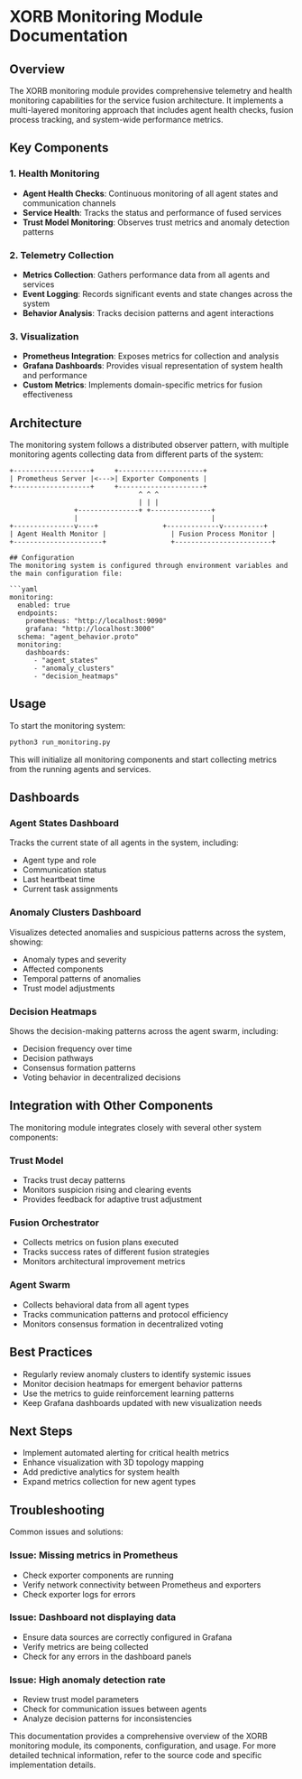 # XORB Monitoring Module Documentation

## Overview
The XORB monitoring module provides comprehensive telemetry and health monitoring capabilities for the service fusion architecture. It implements a multi-layered monitoring approach that includes agent health checks, fusion process tracking, and system-wide performance metrics.

## Key Components

### 1. Health Monitoring
- **Agent Health Checks**: Continuous monitoring of all agent states and communication channels
- **Service Health**: Tracks the status and performance of fused services
- **Trust Model Monitoring**: Observes trust metrics and anomaly detection patterns

### 2. Telemetry Collection
- **Metrics Collection**: Gathers performance data from all agents and services
- **Event Logging**: Records significant events and state changes across the system
- **Behavior Analysis**: Tracks decision patterns and agent interactions

### 3. Visualization
- **Prometheus Integration**: Exposes metrics for collection and analysis
- **Grafana Dashboards**: Provides visual representation of system health and performance
- **Custom Metrics**: Implements domain-specific metrics for fusion effectiveness

## Architecture
The monitoring system follows a distributed observer pattern, with multiple monitoring agents collecting data from different parts of the system:

```
+-------------------+     +---------------------+
| Prometheus Server |<--->| Exporter Components |
+-------------------+     +---------------------+
                                ^ ^ ^
                                | | |
                +---------------+ +---------------+
                |                                 |
+---------------v----+                +-------------v----------+
| Agent Health Monitor |                | Fusion Process Monitor |
+----------------------+                +------------------------+

## Configuration
The monitoring system is configured through environment variables and the main configuration file:

```yaml
monitoring:
  enabled: true
  endpoints:
    prometheus: "http://localhost:9090"
    grafana: "http://localhost:3000"
  schema: "agent_behavior.proto"
  monitoring:
    dashboards:
      - "agent_states"
      - "anomaly_clusters"
      - "decision_heatmaps"
```

## Usage
To start the monitoring system:

```bash
python3 run_monitoring.py
```

This will initialize all monitoring components and start collecting metrics from the running agents and services.

## Dashboards

### Agent States Dashboard
Tracks the current state of all agents in the system, including:
- Agent type and role
- Communication status
- Last heartbeat time
- Current task assignments

### Anomaly Clusters Dashboard
Visualizes detected anomalies and suspicious patterns across the system, showing:
- Anomaly types and severity
- Affected components
- Temporal patterns of anomalies
- Trust model adjustments

### Decision Heatmaps
Shows the decision-making patterns across the agent swarm, including:
- Decision frequency over time
- Decision pathways
- Consensus formation patterns
- Voting behavior in decentralized decisions

## Integration with Other Components
The monitoring module integrates closely with several other system components:

### Trust Model
- Tracks trust decay patterns
- Monitors suspicion rising and clearing events
- Provides feedback for adaptive trust adjustment

### Fusion Orchestrator
- Collects metrics on fusion plans executed
- Tracks success rates of different fusion strategies
- Monitors architectural improvement metrics

### Agent Swarm
- Collects behavioral data from all agent types
- Tracks communication patterns and protocol efficiency
- Monitors consensus formation in decentralized voting

## Best Practices
- Regularly review anomaly clusters to identify systemic issues
- Monitor decision heatmaps for emergent behavior patterns
- Use the metrics to guide reinforcement learning patterns
- Keep Grafana dashboards updated with new visualization needs

## Next Steps
- Implement automated alerting for critical health metrics
- Enhance visualization with 3D topology mapping
- Add predictive analytics for system health
- Expand metrics collection for new agent types

## Troubleshooting
Common issues and solutions:

### Issue: Missing metrics in Prometheus
- Check exporter components are running
- Verify network connectivity between Prometheus and exporters
- Check exporter logs for errors

### Issue: Dashboard not displaying data
- Ensure data sources are correctly configured in Grafana
- Verify metrics are being collected
- Check for any errors in the dashboard panels

### Issue: High anomaly detection rate
- Review trust model parameters
- Check for communication issues between agents
- Analyze decision patterns for inconsistencies

This documentation provides a comprehensive overview of the XORB monitoring module, its components, configuration, and usage. For more detailed technical information, refer to the source code and specific implementation details.
